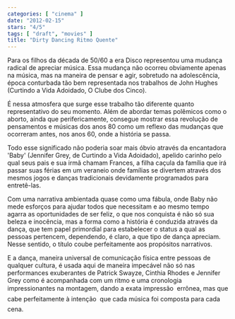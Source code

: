 ```yaml
---
categories: [ "cinema" ]
date: "2012-02-15"
stars: "4/5"
tags: [ "draft", "movies" ]
title: "Dirty Dancing Ritmo Quente"
---
```

Para os filhos da década de 50/60 a era Disco representou uma mudança
radical de apreciar música. Essa mudança não ocorreu obviamente apenas
na música, mas na maneira de pensar e agir, sobretudo na adolescência,
época conturbada tão bem representada nos trabalhos de John Hughes
(Curtindo a Vida Adoidado, O Clube dos Cinco).

É nessa atmosfera que surge esse trabalho tão diferente quanto
representativo do seu momento. Além de abordar temas polêmicos como
o aborto, ainda que perifericamente, consegue mostrar essa revolução
de pensamentos e músicas dos anos 80 como um reflexo das mudanças que
ocorreram antes, nos anos 60, onde a história se passa.

Todo esse significado não poderia soar mais óbvio através da
encantadora 'Baby' (Jennifer Grey, de Curtindo a Vida Adoidado), apelido
carinho pelo qual seus pais e sua irmã chamam Frances, a filha caçula
da família que irá passar suas férias em um veraneio onde famílias
se divertem através dos mesmos jogos e danças tradicionais devidamente
programados para entretê-las.

Com uma narrativa ambientada quase como uma fábula, onde Baby não mede
esforços para ajudar todos que necessitam e ao mesmo tempo agarra as
oportunidades de ser feliz, o que nos conquista é não só sua beleza e
inocência, mas a forma como a história é conduzida através da dança,
que tem papel primordial para estabelecer o status a qual as pessoas
pertencem, dependendo, é claro, a que tipo de dança apreciam. Nesse
sentido, o título coube perfeitamente aos propósitos narrativos.

E a dança, maneira universal de comunicação física entre pessoas
de qualquer cultura, é usada aqui de maneira impecável não só nas
performances exuberantes de Patrick Swayze, Cinthia Rhodes e Jennifer
Grey como é acompanhada com um ritmo e uma cronologia impressionantes na
montagem, dando a exata impressão  errônea, mas que cabe perfeitamente
à intenção  que cada música foi composta para cada cena.


